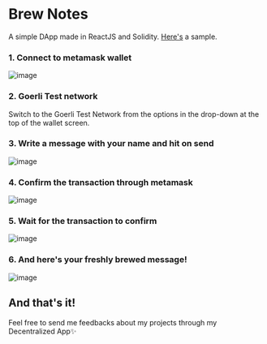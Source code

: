 # Brew Notes
A simple DApp made in ReactJS and Solidity. [Here's](https://richasnotesbrewery.netlify.app/) a sample.

### 1. Connect to metamask wallet
![image](https://github.com/richk21/DApp/assets/64418209/682310b0-e51b-45b4-8aaf-169d3e9efb60)
### 2. Goerli Test network 
Switch to the Goerli Test Network from the options in the drop-down at the top of the wallet screen.

### 3. Write a message with your name and hit on send
![image](https://github.com/richk21/DApp/assets/64418209/651828b4-ecf1-4c2d-a987-d4c80e4450c7)

### 4. Confirm the transaction through metamask
![image](https://github.com/richk21/DApp/assets/64418209/068bcf98-5396-4983-bc8a-96dcdbe1c590)

### 5. Wait for the transaction to confirm
![image](https://github.com/richk21/DApp/assets/64418209/a4e76be1-c96c-457e-8107-500fdc4b80c6)

### 6. And here's your freshly brewed message!
![image](https://github.com/richk21/DApp/assets/64418209/b7fc9988-13b9-432a-ba2d-2e867cafa657)

## And that's it!
Feel free to send me feedbacks about my projects through my Decentralized App✨
